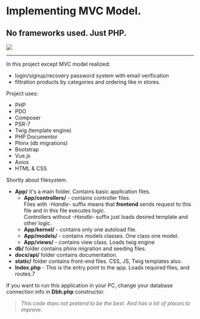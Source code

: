 # Implementing MVC Model.

## No frameworks used. Just PHP.

![](https://i.ibb.co/R7R1Mqt/localhost-phptutor-mvcproj.png)

<hr>

In this project except MVC model realized:
- login/signup/recovery password system with email verification
- filtration products by categories and ordering like in stores.

Project uses:
- PHP
- PDO
- Composer
- PSR-7 
- Twig (template engine)
- PHP Documentor
- Phinx (db migrations)
- Bootstrap
- Vue.js
- Axios
- HTML & CSS

Shortly about filesystem.
- **App/** it's a main folder. Contains basic application files.
  - **App/controllers/** - contains controller files.<br>Files with *-Handle-* suffix means that **frontend** sends request to this file and in this file executes logic.<br>Controllers without *-Handle-* suffix just loads desired template and other logic. 
  - **App/kernel/** - contains only one autoload file. 
  - **App/models/** - contains models classes. One class one model.<br> 
  - **App/views/** - contains view class. Loads twig engine
- **db/** folder contains phinx migration and seeding files.
- **docs/api/** folder contains documentation.
- **static/** folder contains front-end files. CSS, JS, Twig templates also.
- **Index.php** - This is the entry point to the app. Loads required files, and routes.7<br>

If you want to run this application in your PC, change your database connection info in **Dbh.php** constructor.

>*This code does not pretend to be the best. And has a lot of places to improve.*
